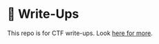 # 📓 Write-Ups

This repo is for CTF write-ups. Look [here for more](https://aleksanderjozwik.com/writeups).